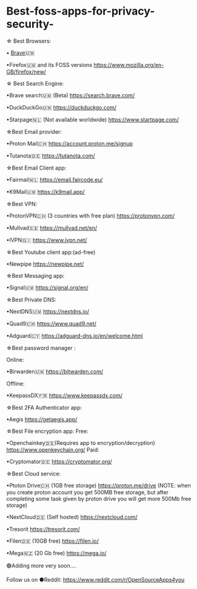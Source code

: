 # Best-foss-apps-for-privacy-security-
☆ Best Browsers:

• <a href="https://play.google.com/store/apps/details?id=com.brave.browser">Brave</a>🇺🇲
                  
•Firefox🇺🇲 and its FOSS versions https://www.mozilla.org/en-GB/firefox/new/

☆ Best Search Engine:

•Brave search🇺🇲 (Beta)
https://search.brave.com/

•DuckDuckGo🇺🇲
https://duckduckgo.com/

•Starpage🇳🇱 (Not available worldwide)
https://www.startpage.com/



☆Best Email provider:

•Proton Mail🇨🇭  https://account.proton.me/signup

•Tutanota🇩🇪  https://tutanota.com/



☆Best Email Client app:

•Fairmail🇳🇱  https://email.faircode.eu/

•K9Mail🇺🇲  https://k9mail.app/



☆Best VPN:

•ProtonVPN🇨🇭 (3 countries with free plan)  https://protonvpn.com/

•Mullvad🇸🇪 https://mullvad.net/en/

•IVPN🇬🇮 https://www.ivpn.net/



☆Best Youtube client app:(ad-free)

•Newpipe  https://newpipe.net/



☆Best Messaging app:

•Signal🇺🇲  https://signal.org/en/



☆Best Private DNS:

•NextDNS🇺🇲 https://nextdns.io/

•Quad9🇨🇭   https://www.quad9.net/

•Adguard🇨🇾  https://adguard-dns.io/en/welcome.html


☆Best password manager :

Online:

•Birwarden🇺🇲  https://bitwarden.com/

Offline:

•KeepassDX🇫🇷  https://www.keepassdx.com/


☆Best 2FA Authenticator app:

•Aegis  https://getaegis.app/


☆Best File encryption app:
Free:

•Openchainkey🇩🇪(Requires app to encryption/decryption) https://www.openkeychain.org/
Paid:

•Cryptomator🇩🇪 https://cryptomator.org/




☆Best Cloud service:

•Ptoton Drive🇨🇭 (1GB free storage)  https://proton.me/drive
(NOTE: when you create proton account you get 500MB free storage, but after completing some task given by proton drive you will get more 500Mb free storage)

•NextCloud🇩🇪 (Self hosted)  https://nextcloud.com/

•Tresorit  https://tresorit.com/

•Filen🇩🇪 (10GB free) https://filen.io/

•Mega🇳🇿 (20 Gb free) https://mega.io/



🟢Adding more very soon....

Follow us on 
●Reddit: https://www.reddit.com/r/OpenSourceApps4you
